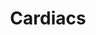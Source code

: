 ---
title: "Cardiacs"
summary: "Formed in England 1977, Cardiacs originated in the group *Cardiac Arrest*, before entering the stage as Cardiacs in 1981. They began the label Alphabet to release their own material, after a couple of releases the label name was changed to . They are best known for their unique style of music which contains elements of Progressive Rock, Punk, and Psychedelic Rock."
image: "cardiacs.jpg"
apple_music_artist_url: "https://music.apple.com/gb/artist/cardiacs/333656544"
---